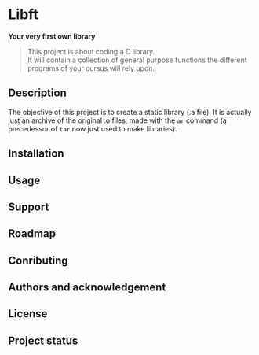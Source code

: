 #   Libft                               #
**Your very first own library**

>   This project is about coding a C library.  
It will contain a collection of general purpose functions the different programs of your cursus will
rely upon.

##  Description                          ##
The objective of this project is to create a static library (.a file).
It is actually just an archive of the original .o files, made with the `ar` command (a precedessor
of `tar` now just used to make libraries).

##  Installation                        ##
##  Usage                               ##
##  Support                             ##
##  Roadmap                             ##
##  Conributing                         ##
##  Authors and acknowledgement         ##
##  License                             ##
##  Project status                      ##


